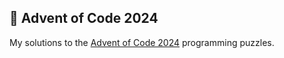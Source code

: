 ## 🎄 Advent of Code 2024
My solutions to the [Advent of Code 2024](https://adventofcode.com/2024) programming puzzles.
